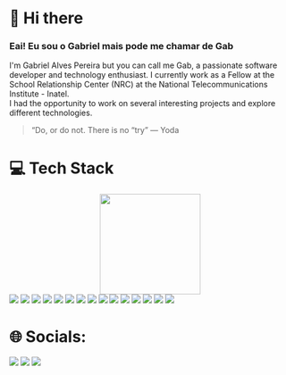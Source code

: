 # 👋 Hi there
### Eai! Eu sou o Gabriel mais pode me chamar de Gab
I'm Gabriel Alves Pereira but you can call me Gab, a passionate software developer and technology enthusiast. I currently work as a Fellow at the School Relationship Center (NRC) at the National Telecommunications Institute - Inatel. </br>
I had the opportunity to work on several interesting projects and explore different technologies.

> “Do, or do not. There is no “try” — Yoda

# 💻 Tech Stack
<div align="center">
  <a href="https://github.com/Gab-Zag">
  <img height="180em" src="https://github-readme-stats.vercel.app/api/top-langs/?username=Gab-Zag&hide_progress=comtrue&theme=onedark"/>
</div>
<a href="https://github.com/Gab-Zag/C" target="_blank"><img src="https://img.shields.io/badge/C%2B%2B-00599C?style=for-the-badge&logo=c%2B%2B&logoColor=white"></a>
<a href="https://github.com/Gab-Zag/Java" target="_blank"><img src="https://img.shields.io/badge/Java-ED8B00?style=for-the-badge&logo=openjdk&logoColor=white"></a>
<a href="https://github.com/Gab-Zag/Python" target="_blank"><img src="https://img.shields.io/badge/Python-14354C?style=for-the-badge&logo=python&logoColor=white"></a>
<a href="https://github.com/Gab-Zag/MySQL" target="_blank"><img src="https://img.shields.io/badge/MySQL-00000F?style=for-the-badge&logo=mysql&logoColor=white"></a>
<a href="https://github.com/Gab-Zag/Flutter" target="_blank"><img src="https://img.shields.io/badge/Flutter-02569B?style=for-the-badge&logo=flutter&logoColor=white"></a>
<a href="https://github.com/Gab-Zag/C target="_blank"> <img src="https://img.shields.io/badge/javascript-%23323330.svg?style=for-the-badge&logo=javascript&logoColor=%23F7DF1E"></a>
<a href="https://github.com/Gab-Zag/C target="_blank"> <Img src="https://img.shields.io/badge/html5-%23E34F26.svg?style=for-the-badge&logo=html5&logoColor=white"></a>
<a href="https://github.com/Gab-Zag/C target="_blank"> <img src="https://img.shields.io/badge/css3-%231572B6.svg?style=for-the-badge&logo=css3&logoColor=white"></a>
<a href="https://github.com/Gab-Zag/Flutter"_blank"> <img src="https://img.shields.io/badge/Dart-0175C2?style=for-the-badge&logo=dart&logoColor=white"></a>
<a href="https://github.com/Gab-Zag/C target="_blank"> <img src="https://img.shields.io/badge/GIT-E44C30?style=for-the-badge&logo=git&logoColor=white"></a>
<a href="https://github.com/Gab-Zag/C target="_blank"> <img src="https://img.shields.io/badge/Arduino_IDE-00979D?style=for-the-badge&logo=arduino&logoColor=white"></a>
<a href="https://github.com/Gab-Zag/LUA"> <img src="https://img.shields.io/badge/Lua-2C2D72?style=for-the-badge&logo=lua&logoColor=white"></a>
<a href="https://github.com/Gab-Zag/Rust"> <img src="https://img.shields.io/badge/Rust-000000?style=for-the-badge&logo=rust&logoColor=white"></a>
<a href="https://github.com/Gab-Zag/Go"> <img src="https://img.shields.io/badge/Go-00ADD8?style=for-the-badge&logo=go&logoColor=white"></a>
<a href="https://github.com/Gab-Zag/C-/tree/main/C%23"> <img src="https://img.shields.io/badge/C%23-239120?style=for-the-badge&logo=c-sharp&logoColor=white"></a>
    
</div>

# 🌐 Socials:

<div> 
  <a href="https://www.instagram.com/gab_9s/" target="_blank"><img src="https://img.shields.io/badge/-Instagram-%23E4405F?style=for-the-badge&logo=instagram&logoColor=white" target="_blank"></a>
  <a href = "mailto:gab.alves.pereira30@gmail.com"><img src="https://img.shields.io/badge/-Gmail-%23333?style=for-the-badge&logo=gmail&logoColor=white" target="_blank"></a>
  <a href="https://www.linkedin.com/in/gabriel-alves-pereira-0a3393291/" target="_blank"><img src="https://img.shields.io/badge/-LinkedIn-%230077B5?style=for-the-badge&logo=linkedin&logoColor=white" target="_blank"></a>
</div>

